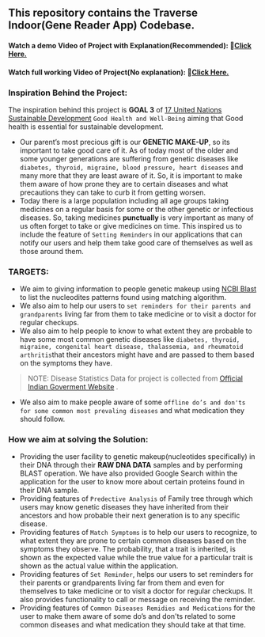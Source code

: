 ## This repository contains the Traverse Indoor(Gene Reader App) Codebase.
#### Watch a demo Video of Project with Explanation(Recommended): 🔗<a href="https://youtu.be/grEA2S86fxA" target="_blank">Click Here.</a>
#### Watch full working Video of Project(No explanation): 🔗<a href="https://youtu.be/-OCHKP7xxXE" target="_blank">Click Here.</a>
### Inspiration Behind the Project:
The inspiration behind this project is  **GOAL 3**  of [17 United Nations Sustainable Development][17 UN Goals]   `Good Health and Well-Being` aiming that Good health is essential for sustainable development.   
 
* Our parent’s most precious gift is our **GENETIC MAKE-UP**, so its important to take good care of it. As of today most of the older and some younger generations are suffering from genetic diseases like `diabetes, thyroid, migraine, blood pressure, heart diseases` and many more that they are least aware of it. So, it is important to make them aware of how prone they are to certain diseases and what precautions they can take to curb it from getting worsen.
* Today there is a large population including all age groups taking medicines on a regular basis for some or the other genetic or infectious diseases. So, taking medicines **punctually** is very important as many of us often forget to take or give medicines on time. This inspired us to include the feature of `Setting Reminders` in our applications that can notify our users and help them take good care of themselves as well as those around them.
### TARGETS:
* We aim to giving information to people genetic makeup using [NCBI Blast][NCBI Blast] to list the nucleodites patterns found using matching algorithm.
* We also aim to help our users to `set reminders for their parents and grandparents` living far from them to take medicine or to visit a doctor for regular checkups.
* We also aim to help people to know to what extent they are probable to have some most common genetic diseases like `diabetes, thyroid, migraine, congenital heart disease, thalassemia, and rheumatoid arthritis`that their ancestors might have and are passed to them based on the symptoms they have. 
> NOTE: Disease Statistics Data for project is collected from [Official Indian Goverment Website][GOV DATA] .

* We also aim to make people aware of some `offline do’s and don'ts for some common most prevaling diseases` and what medication they should follow.

### How we aim at solving the Solution:
* Providing the user facility to genetic makeup(nucleotides specifically) in their DNA through their **RAW DNA DATA** samples and by performing BLAST operation. We have also provided Google Search within the application for the user to know more about certain proteins found in their DNA sample.
* Providing features of `Predective Analysis` of Family tree through which users may know genetic diseases they have inherited from their ancestors and how probable their next generation is to any specific disease.
* Providing features of `Match Symptoms` is to help our users to recognize, to what extent they are prone to certain common diseases based on the symptoms they observe. The probability, that a trait is inherited, is shown as the expected value while the true value for a particular trait is shown as the actual value within the application.
* Providing features of `Set Reminder`, helps our users to set reminders for their parents or grandparents living far from them and even for themselves to take medicine or to visit a doctor for regular checkups. It also provides functionality to call or message on receiving the reminder.
* Providing features of `Common Diseases Remidies and Medications` for the user to make them aware of some do’s and don'ts related to some common diseases and what medication they should take at that time.


[17 UN Goals]:https://sdgs.un.org/goals
[NCBI Blast]:https://www.ncbi.nlm.nih.gov/
[GOV DATA]:https://data.gov.in/
[Youtube_Video]: https://youtu.be/grEA2S86fxA
[Youtube_Video2]: https://youtu.be/-OCHKP7xxXE
